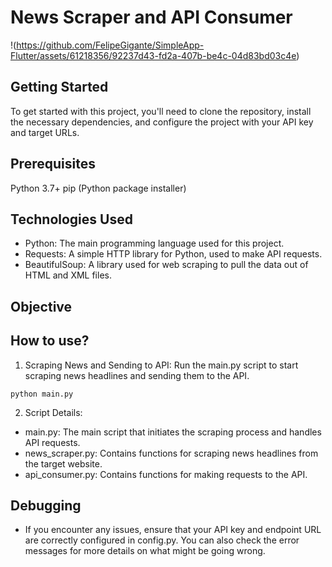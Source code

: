 # News Scraper and API Consumer

 !(https://github.com/FelipeGigante/SimpleApp-Flutter/assets/61218356/92237d43-fd2a-407b-be4c-04d83bd03c4e)

## Getting Started

To get started with this project, you'll need to clone the repository, install the necessary dependencies, and configure the project with your API key and target URLs.

## Prerequisites

Python 3.7+
pip (Python package installer)

## Technologies Used

- Python: The main programming language used for this project.
- Requests: A simple HTTP library for Python, used to make API requests.
- BeautifulSoup: A library used for web scraping to pull the data out of HTML and XML files.

## Objective


## How to use?
1. Scraping News and Sending to API: Run the main.py script to start scraping news headlines and sending them to the API.
```
python main.py
```

2. Script Details:

- main.py: The main script that initiates the scraping process and handles API requests.
- news_scraper.py: Contains functions for scraping news headlines from the target website.
- api_consumer.py: Contains functions for making requests to the API.

## Debugging

- If you encounter any issues, ensure that your API key and endpoint URL are correctly configured in config.py. You can also check the error messages for more details on what might be going wrong.
